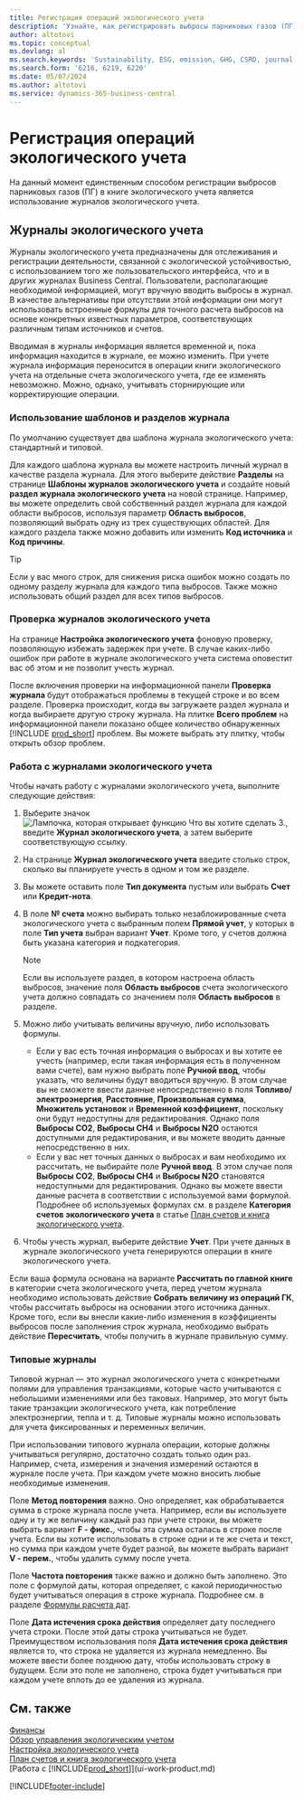 ```yaml
---
title: Регистрация операций экологического учета
description: 'Узнайте, как регистрировать выбросы парниковых газов (ПГ).'
author: altotovi
ms.topic: conceptual
ms.devlang: al
ms.search.keywords: 'Sustainability, ESG, emission, GHG, CSRD, journal'
ms.search.form: '6216, 6219, 6220'
ms.date: 05/07/2024
ms.author: altotovi
ms.service: dynamics-365-business-central
---
```


# <a name="record-sustainability-entries"></a>Регистрация операций экологического учета

На данный момент единственным способом регистрации выбросов парниковых газов (ПГ) в книге экологического учета является использование журналов экологического учета.

## <a name="sustainability-journals"></a>Журналы экологического учета

Журналы экологического учета предназначены для отслеживания и регистрации деятельности, связанной с экологической устойчивостью, с использованием того же пользовательского интерфейса, что и в других журналах Business Central. Пользователи, располагающие необходимой информацией, могут вручную вводить выбросы в журнал. В качестве альтернативы при отсутствии этой информации они могут использовать встроенные формулы для точного расчета выбросов на основе конкретных известных параметров, соответствующих различным типам источников и счетов.

Вводимая в журналы информация является временной и, пока информация находится в журнале, ее можно изменить. При учете журнала информация переносится в операции книги экологического учета на отдельные счета экологического учета, где ее изменять невозможно. Можно, однако, учитывать сторнирующие или корректирующие операции.

### <a name="use-journal-templates-and-batches"></a>Использование шаблонов и разделов журнала

По умолчанию существует два шаблона журнала экологического учета: стандартный и типовой.

Для каждого шаблона журнала вы можете настроить личный журнал в качестве раздела журнала. Для этого выберите действие **Разделы** на странице **Шаблоны журналов экологического учета** и создайте новый **раздел журнала экологического учета** на новой странице. Например, вы можете определить свой собственный раздел журнала для каждой области выбросов, используя параметр **Область выбросов**, позволяющий выбрать одну из трех существующих областей. Для каждого раздела также можно добавить или изменить **Код источника** и **Код причины**.

> [!TIP]
> Если у вас много строк, для снижения риска ошибок можно создать по одному разделу журнала для каждого типа выбросов. Также можно использовать общий раздел для всех типов выбросов.

### <a name="validate-sustainability-journals"></a>Проверка журналов экологического учета

На странице **Настройка экологического учета** фоновую проверку, позволяющую избежать задержек при учете. В случае каких-либо ошибок при работе в журнале экологического учета система оповестит вас об этом и не позволит учесть журнал.

После включения проверки на информационной панели **Проверка журнала** будут отображаться проблемы в текущей строке и во всем разделе. Проверка происходит, когда вы загружаете раздел журнала и когда выбираете другую строку журнала. На плитке **Всего проблем** на информационной панели показано общее количество обнаруженных [!INCLUDE [prod_short](includes/prod_short.md)] проблем. Вы можете выбрать эту плитку, чтобы открыть обзор проблем.

### <a name="work-with-sustainability-journals"></a>Работа с журналами экологического учета

Чтобы начать работу с журналами экологического учета, выполните следующие действия:

1. Выберите значок ![Лампочка, которая открывает функцию Что вы хотите сделать 3.](media/ui-search/search_small.png "Что вы хотите сделать"), введите **Журнал экологического учета**, а затем выберите соответствующую ссылку.
2. На странице **Журнал экологического учета** введите столько строк, сколько вы планируете учесть в одном и том же разделе.
3. Вы можете оставить поле **Тип документа** пустым или выбрать **Счет** или **Кредит-нота**.
4. В поле **№ счета** можно выбирать только незаблокированные счета экологического учета с выбранным полем **Прямой учет**, у которых в поле **Тип учета** выбран вариант **Учет**. Кроме того, у счетов должна быть указана категория и подкатегория.

    > [!NOTE]
    > Если вы используете раздел, в котором настроена область выбросов, значение поля **Область выбросов** счета экологического учета должно совпадать со значением поля **Область выбросов** в разделе.

5. Можно либо учитывать величины вручную, либо использовать формулы.

    - Если у вас есть точная информация о выбросах и вы хотите ее учесть (например, если такая информация есть в полученном вами счете), вам нужно выбрать поле **Ручной ввод**, чтобы указать, что величины будут вводиться вручную. В этом случае вы не сможете ввести данные непосредственно в поля **Топливо/электроэнергия**, **Расстояние**, **Произвольная сумма**, **Множитель установок** и **Временной коэффициент**, поскольку они будут недоступны для редактирования. Однако поля **Выбросы CO2**, **Выбросы CH4** и **Выбросы N2O** остаются доступными для редактирования, и вы можете вводить данные непосредственно в них.
    - Если у вас нет точных данных о выбросах и вам необходимо их рассчитать, не выбирайте поле **Ручной ввод**. В этом случае поля **Выбросы CO2**, **Выбросы CH4** и **Выбросы N2O** становятся недоступными для редактирования. Однако вы можете ввести данные расчета в соответствии с используемой вами формулой. Подробнее об используемых формулах см. в разделе **Категория счетов экологического учета** в статье [План счетов и книга экологического учета](finance-sustainability-accounts-ledger.md#account-categories).

6. Чтобы учесть журнал, выберите действие **Учет**. При учете данных в журнале экологического учета генерируются операции в книге экологического учета.

Если ваша формула основана на варианте **Рассчитать по главной книге** в категории счета экологического учета, перед учетом журнала необходимо использовать действие **Собрать величину из операций ГК**, чтобы рассчитать выбросы на основании этого источника данных. Кроме того, если вы внесли какие-либо изменения в коэффициенты выбросов после заполнения строк журнала, необходимо выбрать действие **Пересчитать**, чтобы получить в журнале правильную сумму.

### <a name="recurring-journals"></a>Типовые журналы

Типовой журнал — это журнал экологического учета с конкретными полями для управления транзакциями, которые часто учитываются с небольшими изменениями или без таковых. Например, это могут быть такие транзакции экологического учета, как потребление электроэнергии, тепла и т. д. Типовые журналы можно использовать для учета фиксированных и переменных величин.

При использовании типового журнала операции, которые должны учитываться регулярно, достаточно создать только один раз. Например, счета, измерения и значения измерений остаются в журнале после учета. При каждом учете можно вносить любые необходимые изменения.

Поле **Метод повторения** важно. Оно определяет, как обрабатывается сумма в строке журнала после учета. Например, если вы используете одну и ту же величину каждый раз при учете строки, вы можете выбрать вариант **F - фикс.**, чтобы эта сумма осталась в строке после учета. Если вы хотите использовать в строке одни и те же счета и текст, но сумма при каждом учете будет разной, вы можете выбрать вариант **V - перем.**, чтобы удалить сумму после учета.

Поле **Частота повторения** также важно и должно быть заполнено. Это поле с формулой даты, которая определяет, с какой периодичностью будет учитываться операция в строке журнала. Подробнее см. в разделе [Формулы расчета дат](ui-enter-date-ranges.md#use-date-formulas).

Поле **Дата истечения срока действия** определяет дату последнего учета строки. После этой даты строка учитываться не будет. Преимуществом использования поля **Дата истечения срока действия** является то, что строка не удаляется из журнала немедленно. Вы можете ввести более позднюю дату, чтобы использовать строку в будущем. Если это поле не заполнено, строка будет учитываться при каждом учете вплоть до ее удаления из журнала.

## <a name="see-also"></a>См. также

[Финансы](finance.md)  
[Обзор управления экологическим учетом](finance-manage-sustainability.md)  
[Настройка экологического учета](finance-sustainability-setup.md)  
[План счетов и книга экологического учета](finance-sustainability-accounts-ledger.md)  
[Работа с [!INCLUDE[prod_short](includes/prod_short.md)]](ui-work-product.md)  

[!INCLUDE[footer-include](includes/footer-banner.md)]
